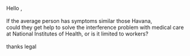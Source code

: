 <br>
<br>
<br>
Hello ,  <br>
<br>
If the average person has symptoms similar those Havana, <br>
could they get help to solve the interference problem with medical care <br>
at  National Institutes of Health, or is it limited to workers?<br>
<br>
thanks legal<br>
